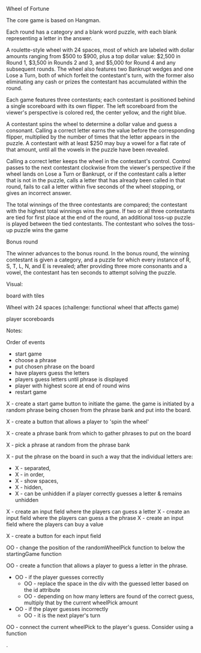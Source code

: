Wheel of Fortune

The core game is based on Hangman.

Each round has a category and a blank word puzzle, with each blank representing a letter in the answer.

A roulette-style wheel with 24 spaces, most of which are labeled with dollar amounts ranging from $500 to $900, plus a top dollar value: $2,500 in Round 1, $3,500 in Rounds 2 and 3, and $5,000 for Round 4 and any subsequent rounds. The wheel also features two Bankrupt wedges and one Lose a Turn, both of which forfeit the contestant's turn, with the former also eliminating any cash or prizes the contestant has accumulated within the round.

Each game features three contestants; each contestant is positioned behind a single scoreboard with its own flipper. The left scoreboard from the viewer's perspective is colored red, the center yellow, and the right blue.

A contestant spins the wheel to determine a dollar value and guess a consonant. Calling a correct letter earns the value before the corresponding flipper, multiplied by the number of times that the letter appears in the puzzle. A contestant with at least $250 may buy a vowel for a flat rate of that amount, until all the vowels in the puzzle have been revealed.

Calling a correct letter keeps the wheel in the contestant's control. Control passes to the next contestant clockwise from the viewer's perspective if the wheel lands on Lose a Turn or Bankrupt, or if the contestant calls a letter that is not in the puzzle, calls a letter that has already been called in that round, fails to call a letter within five seconds of the wheel stopping, or gives an incorrect answer.

The total winnings of the three contestants are compared; the contestant with the highest total winnings wins the game. If two or all three contestants are tied for first place at the end of the round, an additional toss-up puzzle is played between the tied contestants. The contestant who solves the toss-up puzzle wins the game



Bonus round

The winner advances to the bonus round. In the bonus round, the winning contestant is given a category, and a puzzle for which every instance of R, S, T, L, N, and E is revealed; after providing three more consonants and a vowel, the contestant has ten seconds to attempt solving the puzzle.



Visual:

board with tiles

Wheel with 24 spaces (challenge: functional wheel that affects game)

player scoreboards



Notes:

Order of events
 - start game
 - choose a phrase
 - put chosen phrase on the board
 - have players guess the letters
 - players guess letters until phrase is displayed
 - player with highest score at end of round wins
 - restart game

X - create a start game button to initiate the game. the game is initiated by a random phrase being chosen from the phrase bank and put into the board.

X - create a button that allows a player to 'spin the wheel'

X - create a phrase bank from which to gather phrases to put on the board

X - pick a phrase at random from the phrase bank

X - put the phrase on the board in such a way that the individual letters are:
- X - separated,
- X - in order,
- X - show spaces,
- X - hidden,
- X - can be unhidden if a player correctly guesses a letter & remains unhidden

X - create an input field where the players can guess a letter
X - create an input field where the players can guess a the phrase
X - create an input field where the players can buy a value


X - create a button for each input field

OO - change the position of the randomWheelPick function to below the startingGame function

OO - create a function that allows a player to guess a letter in the phrase.
- OO - if the player guesses correctly
  - OO - replace the space in the div with the guessed letter based on the id attribute
  - OO - depending on how many letters are found of the correct guess, multiply that by the current wheelPick amount
- OO - if the player guesses incorrectly
  - OO - it is the next player's turn

OO - connect the current wheelPick to the player's guess. Consider using a function











.
